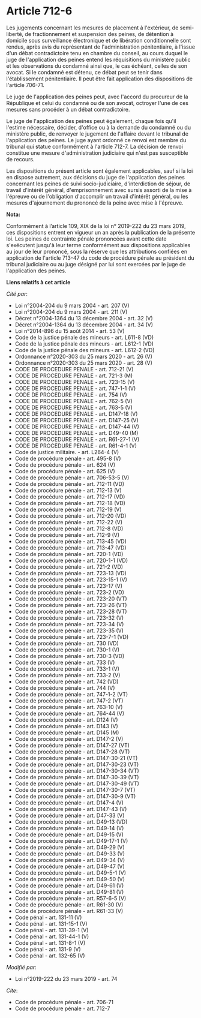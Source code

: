 # Article 712-6

Les jugements concernant les mesures de placement à l'extérieur, de semi-liberté, de fractionnement et suspension des peines,
de   détention à domicile sous surveillance électronique et de libération conditionnelle sont rendus, après avis du
représentant de l'administration pénitentiaire, à l'issue d'un débat contradictoire tenu en chambre du conseil, au cours
duquel le juge de l'application des peines entend les réquisitions du ministère public et les observations du condamné ainsi
que, le cas échéant, celles de son avocat. Si le condamné est détenu, ce débat peut se tenir dans l'établissement
pénitentiaire. Il peut être fait application des dispositions de l'article 706-71. 

Le juge de l'application des peines peut, avec l'accord du procureur de la République et celui du condamné ou de son avocat,
octroyer l'une de ces mesures sans procéder à un débat contradictoire. 

Le juge de l'application des peines peut également, chaque fois qu'il l'estime nécessaire, décider, d'office ou à la demande
du condamné ou du ministère public, de renvoyer le jugement de l'affaire devant le tribunal de l'application des peines. Le
juge ayant ordonné ce renvoi est membre du tribunal qui statue conformément à l'article 712-7. La décision de renvoi
constitue une mesure d'administration judiciaire qui n'est pas susceptible de recours. 

Les dispositions du présent article sont également applicables, sauf si la loi en dispose autrement, aux décisions du juge de
l'application des peines concernant les peines de suivi socio-judiciaire, d'interdiction de séjour, de travail d'intérêt
général, d'emprisonnement avec sursis assorti de la mise à l'épreuve ou de l'obligation d'accomplir un travail d'intérêt
général, ou les mesures d'ajournement du prononcé de la peine avec mise à l'épreuve.

**Nota:**

Conformément à l’article 109, XIX de la loi n° 2019-222 du 23 mars 2019, ces dispositions entrent en vigueur un an après la
publication de la présente loi. Les peines de contrainte pénale prononcées avant cette date s'exécutent jusqu'à leur terme
conformément aux dispositions applicables au jour de leur prononcé, sous la réserve que les attributions confiées en
application de l'article 713-47 du code de procédure pénale au président du tribunal judiciaire ou au juge désigné par lui
sont exercées par le juge de l'application des peines.

**Liens relatifs à cet article**

_Cité par_:

  - Loi n°2004-204 du 9 mars 2004 - art. 207 (V)
  - Loi n°2004-204 du 9 mars 2004 - art. 211 (V)
  - Décret n°2004-1364 du 13 décembre 2004 - art. 32 (V)
  - Décret n°2004-1364 du 13 décembre 2004 - art. 34 (V)
  - Loi n°2014-896 du 15 août 2014 - art. 53 (V)
  - Code de la justice pénale des mineurs - art. L611-8 (VD)
  - Code de la justice pénale des mineurs - art. L612-1 (VD)
  - Code de la justice pénale des mineurs - art. L612-2 (VD)
  - Ordonnance n°2020-303 du 25 mars 2020 - art. 26 (V)
  - Ordonnance n°2020-303 du 25 mars 2020 - art. 28 (V)
  - CODE DE PROCEDURE PENALE - art. 712-21 (V)
  - CODE DE PROCEDURE PENALE - art. 721-3 (M)
  - CODE DE PROCEDURE PENALE - art. 723-15 (V)
  - CODE DE PROCEDURE PENALE - art. 747-1-1 (V)
  - CODE DE PROCEDURE PENALE - art. 754 (V)
  - CODE DE PROCEDURE PENALE - art. 762-5 (V)
  - CODE DE PROCEDURE PENALE - art. 763-5 (V)
  - CODE DE PROCEDURE PENALE - art. D147-18 (V)
  - CODE DE PROCEDURE PENALE - art. D147-25 (V)
  - CODE DE PROCEDURE PENALE - art. D147-44 (V)
  - CODE DE PROCEDURE PENALE - art. D49-40 (M)
  - CODE DE PROCEDURE PENALE - art. R61-27-1 (V)
  - CODE DE PROCEDURE PENALE - art. R61-4-1 (V)
  - Code de justice militaire. - art. L264-4 (V)
  - Code de procédure pénale - art. 495-8 (V)
  - Code de procédure pénale - art. 624 (V)
  - Code de procédure pénale - art. 625 (V)
  - Code de procédure pénale - art. 706-53-5 (V)
  - Code de procédure pénale - art. 712-11 (VD)
  - Code de procédure pénale - art. 712-13 (V)
  - Code de procédure pénale - art. 712-17 (VD)
  - Code de procédure pénale - art. 712-18 (VD)
  - Code de procédure pénale - art. 712-19 (V)
  - Code de procédure pénale - art. 712-20 (VD)
  - Code de procédure pénale - art. 712-22 (V)
  - Code de procédure pénale - art. 712-8 (VD)
  - Code de procédure pénale - art. 712-9 (V)
  - Code de procédure pénale - art. 713-45 (VD)
  - Code de procédure pénale - art. 713-47 (VD)
  - Code de procédure pénale - art. 720-1 (VD)
  - Code de procédure pénale - art. 720-1-1 (VD)
  - Code de procédure pénale - art. 721-2 (VD)
  - Code de procédure pénale - art. 723-13 (VD)
  - Code de procédure pénale - art. 723-15-1 (V)
  - Code de procédure pénale - art. 723-17 (V)
  - Code de procédure pénale - art. 723-2 (VD)
  - Code de procédure pénale - art. 723-20 (VT)
  - Code de procédure pénale - art. 723-26 (VT)
  - Code de procédure pénale - art. 723-28 (VT)
  - Code de procédure pénale - art. 723-32 (V)
  - Code de procédure pénale - art. 723-34 (V)
  - Code de procédure pénale - art. 723-35 (V)
  - Code de procédure pénale - art. 723-7-1 (VD)
  - Code de procédure pénale - art. 730 (VD)
  - Code de procédure pénale - art. 730-1 (V)
  - Code de procédure pénale - art. 730-3 (VD)
  - Code de procédure pénale - art. 733 (V)
  - Code de procédure pénale - art. 733-1 (V)
  - Code de procédure pénale - art. 733-2 (V)
  - Code de procédure pénale - art. 742 (VD)
  - Code de procédure pénale - art. 744 (V)
  - Code de procédure pénale - art. 747-1-2 (VT)
  - Code de procédure pénale - art. 747-2 (VT)
  - Code de procédure pénale - art. 763-10 (V)
  - Code de procédure pénale - art. 764-44 (V)
  - Code de procédure pénale - art. D124 (V)
  - Code de procédure pénale - art. D143 (V)
  - Code de procédure pénale - art. D145 (M)
  - Code de procédure pénale - art. D147-2 (V)
  - Code de procédure pénale - art. D147-27 (VT)
  - Code de procédure pénale - art. D147-28 (VT)
  - Code de procédure pénale - art. D147-30-21 (VT)
  - Code de procédure pénale - art. D147-30-23 (VT)
  - Code de procédure pénale - art. D147-30-34 (VT)
  - Code de procédure pénale - art. D147-30-39 (VT)
  - Code de procédure pénale - art. D147-30-49 (VT)
  - Code de procédure pénale - art. D147-30-7 (VT)
  - Code de procédure pénale - art. D147-30-9 (VT)
  - Code de procédure pénale - art. D147-4 (V)
  - Code de procédure pénale - art. D147-43 (V)
  - Code de procédure pénale - art. D47-33 (V)
  - Code de procédure pénale - art. D49-13 (VD)
  - Code de procédure pénale - art. D49-14 (V)
  - Code de procédure pénale - art. D49-15 (V)
  - Code de procédure pénale - art. D49-17-1 (V)
  - Code de procédure pénale - art. D49-29 (V)
  - Code de procédure pénale - art. D49-33 (V)
  - Code de procédure pénale - art. D49-34 (V)
  - Code de procédure pénale - art. D49-47 (V)
  - Code de procédure pénale - art. D49-5-1 (V)
  - Code de procédure pénale - art. D49-50 (V)
  - Code de procédure pénale - art. D49-61 (V)
  - Code de procédure pénale - art. D49-81 (V)
  - Code de procédure pénale - art. R57-6-5 (V)
  - Code de procédure pénale - art. R61-30 (V)
  - Code de procédure pénale - art. R61-33 (V)
  - Code pénal - art. 131-11 (V)
  - Code pénal - art. 131-15-1 (V)
  - Code pénal - art. 131-39-1 (V)
  - Code pénal - art. 131-44-1 (V)
  - Code pénal - art. 131-8-1 (V)
  - Code pénal - art. 131-9 (V)
  - Code pénal - art. 132-65 (V)

_Modifié par_:

  - Loi n°2019-222 du 23 mars 2019 - art. 74

_Cite_:

  - Code de procédure pénale - art. 706-71
  - Code de procédure pénale - art. 712-7
